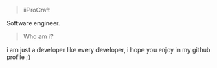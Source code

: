 > iiProCraft
> 
Software engineer.

> Who am i?
>
i am just a developer like every developer, i hope you enjoy in my github profile ;)
